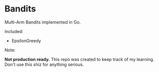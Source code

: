 Bandits
=======

Multi-Arm Bandits implemented in Go.

Included:

* EpsilonGreedy

Note:

**Not production ready.** This repo was created to keep track of my learning. Don't use this shiz for anything serious.
